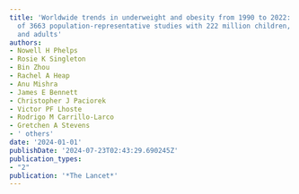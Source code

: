 ```yaml
---
title: 'Worldwide trends in underweight and obesity from 1990 to 2022: a pooled analysis
  of 3663 population-representative studies with 222 million children, adolescents,
  and adults'
authors:
- Nowell H Phelps
- Rosie K Singleton
- Bin Zhou
- Rachel A Heap
- Anu Mishra
- James E Bennett
- Christopher J Paciorek
- Victor PF Lhoste
- Rodrigo M Carrillo-Larco
- Gretchen A Stevens
- ' others'
date: '2024-01-01'
publishDate: '2024-07-23T02:43:29.690245Z'
publication_types:
- "2"
publication: '*The Lancet*'
---
```

